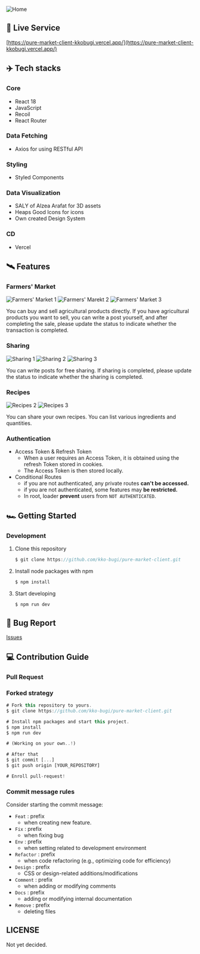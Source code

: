 
![Home](https://github.com/kko-bugi/pure-market-client/assets/56028436/cfb04d89-13bb-4f17-bde7-e2111be3a1c6)


## 🎥 Live Service

[https://pure-market-client-kkobugi.vercel.app/](https://pure-market-client-kkobugi.vercel.app/)

## **✈️ Tech stacks**

### **Core**

- React 18
- JavaScript
- Recoil
- React Router

### Data Fetching

- Axios for using RESTful API

### **Styling**

- Styled Components

### **Data Visualization**

- SALY of Alzea Arafat for 3D assets
- Heaps Good Icons for icons 
- Own created Design System

### **CD**

- Vercel

## **🛰 Features**

### Farmers' Market

![Farmers' Market 1](https://github.com/kko-bugi/pure-market-client/assets/56028436/67b46d31-7b1d-4e3d-9b63-5b87822843ba)
![Farmers' Marekt 2](https://github.com/kko-bugi/pure-market-client/assets/56028436/36ff24a5-3b81-4bfb-ba23-7436c83dd13d)
![Farmers' Market 3](https://github.com/kko-bugi/pure-market-client/assets/56028436/b4766cb5-3569-4acc-b6f4-974099ffeecb)


You can buy and sell agricultural products directly.
If you have agricultural products you want to sell, you can write a post yourself, 
and after completing the sale, please update the status to indicate whether the transaction is completed.

### Sharing 
![Sharing 1](https://github.com/kko-bugi/pure-market-client/assets/56028436/ebec9148-876c-4c83-a9ac-a2f4905871fe)
![Sharing 2](https://github.com/kko-bugi/pure-market-client/assets/56028436/2de44750-e647-4f61-98d7-8509cdb6bcd0)
![Sharing 3](https://github.com/kko-bugi/pure-market-client/assets/56028436/d939ce1e-0f85-43e8-acbd-28cdd4b99a96)

You can write posts for free sharing.
If sharing is completed, please update the status to indicate whether the sharing is completed.

### Recipes

![Recipes 2](https://github.com/kko-bugi/pure-market-client/assets/56028436/4e4d5d1b-a15c-4420-a7a0-7206edc6dd0f)
![Recipes 3](https://github.com/kko-bugi/pure-market-client/assets/56028436/6cbb633e-6f07-4f1a-9917-aa747cfe64bc)

You can share your own recipes.
You can list various ingredients and quantities.

### **Authentication**

- Access Token & Refresh Token
    - When a user requires an Access Token, it is obtained using the refresh Token stored in cookies.
    - The Access Token is then stored locally.
- Conditional Routes
    - if you are not authenticated, any private routes **can't be accessed.**
    - if you are not authenticated, some features may **be restricted.**
    - In root, loader **prevent** users from `NOT AUTHENTICATED`.

## 🏎 Getting Started

### Development

1. Clone this repository

    ```jsx
    $ git clone https://github.com/kko-bugi/pure-market-client.git
    ```

2. Install node packages with npm

    ```jsx
    $ npm install
    ```

3. Start developing

    ```jsx
    $ npm run dev
    ```

## 🐛 Bug Report

[Issues](https://github.com/kko-bugi/pure-market-client/issues)

## 💻 Contribution Guide

### Pull Request

### Forked strategy

```jsx
# Fork this repository to yours.
$ git clone https://github.com/kko-bugi/pure-market-client.git

# Install npm packages and start this project.
$ npm install
$ npm run dev

# (Working on your own..!)

# After that
$ git commit [...]
$ git push origin [YOUR_REPOSITORY]

# Enroll pull-request!
```

### Commit message rules

Consider starting the commit message:
 
- `Feat` : prefix
  - when creating new feature.
- `Fix` : prefix
  - when fixing bug
- `Env` : prefix
  - when setting related to development environment
- `Refactor` : prefix
  - when code refactoring (e.g., optimizing code for efficiency)
- `Design` : prefix
  - CSS or design-related additions/modifications
- `Comment` : prefix
  - when adding or modifying comments
- `Docs` : prefix
  - adding or modifying internal documentation
- `Remove` : prefix
  - deleting files

## LICENSE

Not yet decided.
